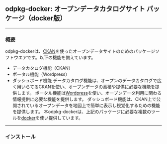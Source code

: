 ## odpkg-docker: オープンデータカタログサイト パッケージ（docker版）
___
### 概要
odpkg-dockerは、[CKAN](https://ckan.org/)を使ったオープンデータサイトのためのパッケージソフトウエアです。以下の機能を備えています。
- データカタログ機能（CKAN）
- ポータル機能（Wordpress）
- ダッシュボード機能
データカタログ機能は、オープンのデータカタログで広く用いらてるCKANを使い、オープンデータの蓄積や提供に必要な機能を提供します。
ポータル機能は[Wordpress](https://ja.wordpress.org/)を使い、オープンデータ利用に関わる情報提供に必要な機能を提供します。
ダッシュボード機能は、CKAN上で公開されているオープンデータを地図上で簡単に表示し視覚化するための機能を提供します。
本odpkg-dockerは、上記のパッケージに必要な複数のツールを[docker](https://www.docker.com/)を使い提供しています。
___
### インストール

